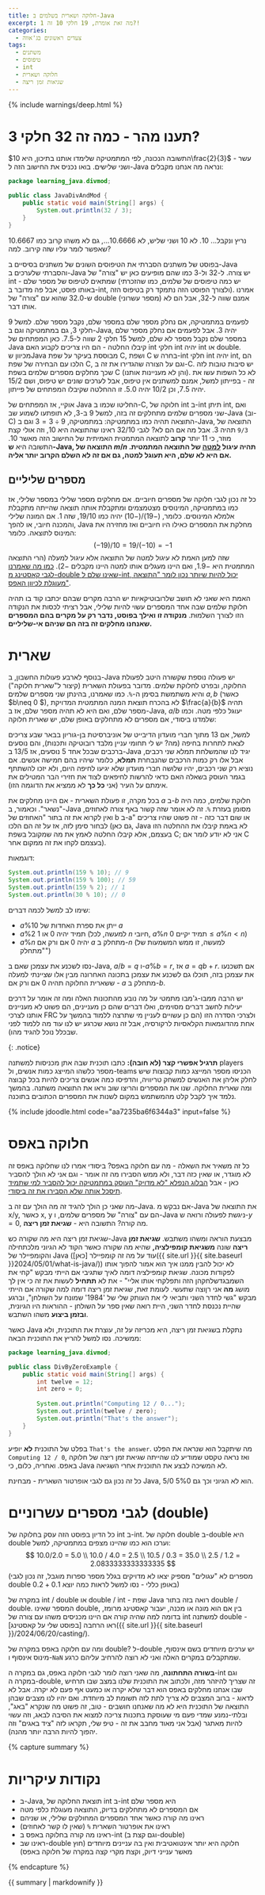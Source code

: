 ```yaml
---
title: חלוקה ושארית בשלמים ב-Java
excerpt: מה זאת אומרת, 19 חלקי 10 זה 1?!
categories:
  - צעדים ראשונים בג'אווה
tags:
  - משתנים
  - טיפוסים
  - int
  - חלוקה ושארית
  - שגיאות זמן ריצה
---
```


{% include warnings/deep.html %}

# **תענו מהר - כמה זה 32 חלקי 3?**

התשובה הנכונה, לפי המתמטיקה שלימדו אותנו בתיכון, היא $10\frac{2}{3}$ - עשר ושני שלישים. בואו נכניס את החישוב הזה ל-Java ונראה מה אנחנו מקבלים:

```java
package learning_java.divmod;

public class JavaDivAndMod {
    public static void main(String[] args) {
        System.out.println(32 / 3);
    }
}
```

נריץ ונקבל... 10. לא 10 ושני שליש, לא $10.6666...$, גם לא משהו קרוב כמו $10.6667$ שאפשר לומר עליו שזה קירוב. למה?

בפוסט של משתנים הסברתי את הטיפוסים השונים של משתנים בסיסיים ב-Java והסברתי שלערכים ב-Java יש צורה. ל-32 ול-3 כמו שהם מופיעים כאן יש "צורה" של int - שמתאים לטיפוס של מספר שלם (יש כמה טיפוסים של שלמים, כמו שהזכרתי באותו פוסט, אבל פה מדובר ב-int, ולצורך הפוסט הזה נתמקד רק בטיפוס הזה). אמרנו ש-32.0 שהוא עם "צורה" של double (מספר עשרוני) אמנם שווה ל-32, אבל הם לא אותו דבר.

לפעמים במתמטיקה, אם נחלק מספר שלם במספר שלם, נקבל מספר שלם. למשל 9 חלקי 3, גם במתמטיקה וגם ב-Java, יהיה 3. אבל לפעמים אם נחלק מספר שלם במספר שלם נקבל מספר לא שלם, למשל 15 חלקי 2 שווה ל-7.5. כאן המפתחים של Java קיבלו החלטה - הם היו צריכים לקבוע האם int חלקי int יהיה int או double. מכיוון שJava מבוססת בעיקר על שפת C, ושפת C בחרה ש-int חלקי int יהיה int, הם הלכו עם הבחירה של שפת C, וגם על הצורה שהגדירו את זה ב-C. יש סיבות טובות לזה שכך מחלקים מספרים שלמים בשפת C (והן לא מעניינות אותנו). לא כל השפות עשו את זה - בפייתון למשל, אמנם למשתנים אין טיפוס, אבל לערכים שונים יש טיפוס, ושם 15/2 יהיה 7.5, וכן 10/2 יהיה 5.0. זו ההחלטה שקיבלו המפתחים של פייתון.  

אוקיי, אז המפתחים של Java החליטו שכמו ב-C, חלוקה של int ב-int תיתן int, ואם שני מספרים שלמים מתחלקים זה בזה, למשל 9 ב-3, לא תופתעו לשמוע שב-Java (וב-C) התוצאה תהיה כמו במתמטיקה: במתמטיקה, $9\div 3 = 3$ וגם ב-Java, התוצאה של `9/3` תהיה 3. אבל מה אם הם לא? לגבי 32/10 ראינו שהתוצאה היא 10, וזה אולי קצת מוזר, כי 11 יותר **קרוב** לתוצאה המתמטית האמיתית של החישוב הזה מאשר 10. התשובה היא **ש-Java, התוצאה של $m/n$ תהיה עיגול <u>למטה</u> של התוצאה המתמטית. אם היא לא שלם, היא תעוגל למטה, גם אם זה לא השלם הקרוב יותר אליה.**

## מספרים שליליים

כל זה נכון לגבי חלוקה של מספרים חיוביים. אם מחלקים מספר שלילי במספר שלילי, אז כמו במתמטיקה, המינוסים מצטמצמים ומתקבלת אותה תוצאה שהייתה מתקבלת אלמלא המינוסים. כלומר, $(-19)/(-10)$ יהיה כמו $19/10$, שזה 1. אם המונה שלילי והמכנה חיובי, או להפך, Java מחלקת את המספרים כאילו היו חיוביים ואז מחזירה את המינוס לתוצאה. כלומר:
$$
(-19)/10 = 19/(-10) = -1
$$
שזה למען האמת לא עיגול למטה של התוצאה אלא עיגול למעלה (הרי התוצאה המתמטית היא $-1.9$, ואם היינו מעגלים אותו למטה היינו מקבלים $-2$). [כמו מה שאמרנו לגבי קאסטינג מ-double שאינו שלם ל-int, יכול להיות שיותר נכון לומר "התוצאה מעוגלת לכיוון האפס"](http://localhost:4000/2024/06/20/casting/#%D7%A7%D7%90%D7%A1%D7%98%D7%99%D7%A0%D7%92-%D7%9E-double-%D7%9C-int-%D7%9B%D7%90%D7%A9%D7%A8-%D7%94%D7%9E%D7%A1%D7%A4%D7%A8-%D7%9C%D7%90-%D7%A9%D7%9C%D7%9D).

האמת היא שאני לא חושב שלרובוטיקאיות יש הרבה מקרים שבהם יכתבו קוד בו תהיה חלוקת שלמים שבה אחד המספרים עשוי להיות שלילי, אבל רציתי לכסות את הנקודה הזו לצורך השלמוּת. **מנקודה זו ואילך בפוסט, נדבר רק על מקרים בהם המספרים שאנחנו מחלקים זה בזה הם שניהם אי-שליליים.**

# שארית

בנוסף לארבע פעולות החשבון, ב-Java יש פעולה נוספת שקשורה היטב לפעולת החלוקה, ובפרט לחלוקת שלמים. מדובר בפעולת השארית (קיצור ל"שארית חלוקה") והיא משתמשת בסימן ה-`%`. כמו שאמרנו, בהינתן שני מספרים שלמים $a, b$ (כאשר $b\neq 0 $), לא בהכרח תוצאת המנה המתמטית המדויקת $\frac{a}{b}$ תהיה מספר שלם, ואם היא לא תהיה מספר שלם, אז ב-Java, $a/b$ יעוגל כלפי מטה. וכמו שלמדנו ביסודי, אם מספרים לא מתחלקים באופן שלם, יש שארית חלוקה:

למשל, אם 13 מתוך חברי מועדון הדיבייט של אוניברסיטת בן-גוריון בבאר שבע צריכים לצאת לתחרות בחיפה (מה? יש לי תחומי עניין מלבד רובוטיקה ותכנות), והם נוסעים ברכבים שבכל אחד 5 נוסעים, אז $13/5$ ב-Java יגיד לנו שהמשלחת תמלא שני רכבים, אבל אלו רק כמות הרכבים שהנבחרת **תמלא**, כלומר שיהיו בהם חמישה אנשים. אם נוציא רק שני רכבים, יהיו שלושה חברי מועדון שלא יגיעו לחיפה היום, ולא יזכו להשתתף בגמר העוסק בשאלה האם כדאי להרשות לחיפאים לצוד את חזירי הבר המטילים את אימתם על העיר (אני **כל כך** לא ממציא את הדוגמה הזו).  

בכל מקרה, זו פעולת השארית - אם היינו מחלקים את $a$ ב-$b$ חלוקת שלמים, כמה היה "נשאר". וכאמור, ב-Java מסומן בעזרת `%`. זה לא אומר שזה קשור באף צורה לאחוזים, ואין לקרוא את זה בתור "האחוזים של b ב-a" או שום דבר כזה - זה פשוט שהיו צריכים לבחור סימן לזה, אז על זה הם הלכו (גם כאן, Java לא באמת קיבלו את ההחלטה הזו בעצמם, אלא קיבלו החלטה לאמץ את מה שמקובל בשפת C; אני לא יודע לומר אם C בעצמם לקחו את זה ממקום אחר).

דוגמאות:

```java
System.out.println(159 % 10); // 9
System.out.println(159 % 100); // 59
System.out.println(159 % 2); // 1
System.out.println(30 % 10); // 0
```

שימו לב למשל לכמה דברים:

* $a \% 10$ ייתן את ספרת האחדות של $a$
* $a\%2$ תמיד יהיה 0 או 1 (למעשה, לכל $n$ חיובי, $a \% n$ תמיד יקיים $0\leq a\% n < n$)
* $a \% n$ יהיה 0 אם ורק אם $a$ מתחלק ב-$n$ (למעשה, זו ממש המשמעות של "מתחלק")

נסו לשכנע את עצמכן שאם ב-Java, $a/b = q$ ו-$a \% b = r$, אז $a=qb+r$. אם תשכנעו את עצמכן בזה, תוכלו גם לשכנע את עצמכן בתכונה האחרונה מבין אלו שציינתי למעלה - ששארית החלוקה תהיה 0 אם ורק אם $a$ מתחלק ב-$b$. 

יש הרבה ממבו-ג'מבו מתמטי על מה נובע מהתכונות האלה ומה זה אומר על דרכים יעילות לחשב דברים מסוימים, ואלו דברים שהם כן מעניינים, הם פשוט לא מעניינים אותנו לצרכי FRC ולצרכי הסדרה הזו (הם כן עשויים לעניין מי שתרצה ללמוד בהמשך על אחת מהדוגמאות הקלאסיות לרקורסיה, אבל זה נושא שכרגע יש לנו עוד מה ללמוד לפני שבכלל נוכל להגיד מהו).

{: .notice}

**תרגיל אפשרי קצר (לא חובה):** כתבו תוכנית שבה אתן מכניסות למשתנה players מספר כלשהו המייצג כמות אנשים, ול-teams הכניסו מספר המייצג כמות קבוצות שיש לחלק אליהן את האנשים למשחק טריוויה, והדפיסו כמה אנשים צריכים להיות בכל קבוצה ומה שארית החלוקה. שנו את המספרים והריצו שוב וראו את התוצאה משתנה. בהמשך נלמד איך לקבל קלט מהמשתמש במקום לשנות את המספרים הכתובים בתוכנה.

{% include jdoodle.html code="aa7235ba6f6344a3" input=false %}

# חלוקה באפס

כל זה משאיר את השאלה - מה עם חלוקה באפס? ביסודי אמרו לנו שחלוקה באפס זה לא מוגדר, או שאין כזה דבר, ולא ממש הסבירו מה זה אומר - וגם אני לא הולך להסביר כאן - אבל [הבלוג הנפלא "לא מדויק" העוסק במתמטיקה יכול להסביר למי שתמיד תיסכל אותה שלא הסבירו את זה ביסודי](https://gadial.net/2008/10/16/nullity_part_1/). 

מה שאני כן הולך להגיד זה מה הולך עם זה ב-Java. אם נבקש מ-Java את התוצאה של x/y, כאשר x, y הם עם "צורה" של מספרים שלמים, ו-Java ניגשת לפעולה ורואה ש-$y=0$, מה קורה? התשובה היא - **שגיאת זמן ריצה**.

שגיאת זמן ריצה היא מה שקורה כש-Java מבצעת הוראה ומשהו משתבש. **שגיאת זמן ריצה** שונה **משגיאת קומפילציה,** שהיא מה שקורה כאשר הקוד לא הגיוני מלכתחילה והקומפיילר של Java (עוד על מה זה קומפיילר [כאן]({{ site.url }}{{ site.baseurl }}2024/05/01/what-is-java/)) לא יכול להבין ממנו איך הוא אמור להפוך אותו לפקודות מכונה. שגיאת קומפילציה דומה לאיך שתגיבי אם הייתי מבקש "קחי את השמבגדשלחקהן הזה ותפלקחי אותו אליי" - את לא **תתחיל** לעשות את זה כי אין לך מושג **מה** אני רןוצה שתעשי. לעומת זאת, שגיאת זמן ריצה דומה למה שקורה אם הייתי מבקש "גשי לחדר השני ותביאי לי את העותק שלי של '1984' שמונח על השולחן", וברגע שהיית נכנסת לחדר השני, היית רואה שאין ספר על השולחן - ההוראות היו הגיונית, **ובזמן ביצוע** משהו השתבש. 

כאשר Java נתקלת בשגיאת זמן ריצה, היא מכריזה על זה, עוצרת את התוכנית, ולא ממשיכה. נסו למשל להריץ את התוכנית הבאה:

```java
package learning_java.divmod;

public class DivByZeroExample {
    public static void main(String[] args) {
        int twelve = 12;
        int zero = 0;
        
        System.out.println("Computing 12 / 0...");
        System.out.println(twelve / zero);
        System.out.println("That's the answer");
    }
}
```

בפלט של התוכנית **לא** יופיע `That's the answer`. מה שיתקבל הוא שנראה את הפלט `Computing 12 / 0`, ואז נראה טקסט שמודיע לנו שהייתה שגיאת זמן ריצה של חלוקה באפס. ואחריה, כלום, כי Java לא המשיכה לבצע את התוכנית אחרי השגיאה.

כל זה נכון גם לגבי אופרטור השארית - מבחינת Java, $5/0$ הוא לא הגיוני וכך גם $5\% 0%$.

# לגבי מספרים עשרוניים (double)

כל הדיון בפוסט הזה עסק בחלוקה של int ב-int. חלוקה של double ב-double היא double וערכו הוא כמו שהיינו מצפים במתמטיקה, למשל:
$$
10.0/2.0 = 5.0 \\
10.0 / 4.0 = 2.5 \\
10.5 / 0.3 = 35.0 \\
2.5 / 1.2 = 2.0833333333333335
$$
(מספרים לא "עגולים" מספיק יצאו לא מדויקים בגלל מספר ספרות מוגבל, זה נכון לגבי double באופן כללי - נסו למשל לראות כמה יוצא $0.1 + 0.2$)

במקרה של int / double או double /  int - שפת Java רואה בזה בתור double / double. המספר שאינו double, בין אם הוא מונה או מכנה, יעבור קאסטינג מרומז, בדומה למה שהיה קורה אם היינו מכניסים משהו עם צורה של int למשתנה double - ראו הרחבה [בפוסט שלי על קאסטינג]({{ site.url }}{{ site.baseurl }}/2024/06/20/casting/).

ומה עם חלוקה באפס במקרה של double? ל-double יש ערכים מיוחדים בשם אינסוף, מינוס אינסוף ו-`NaN` שמתקבלים במקרים האלה ואני לא רוצה להרחיב עליהם כרגע.

**בשורה התחתונה**, מה שאני רוצה לומר לגבי חלוקה באפס, גם במקרה ה-int וגם במקרה ה-double, זה שצריך להיזהר מזה, ולכתוב את התוכנית שלנו במצב שבו תרחיש שבו אנחנו מחלקים באפס הוא דבר שלא יקרה או כמעט אף פעם לא יקרה. אבל לא לדאוג - ברוב המצבים לא צריך לתת לזה תשומת לב מיוחדת. ואם יהיו לנו מצבים שבהן התוצאה של התוכנית היא לא מה שאנחנו חושבים - טוב, זה פשוט מה שנקרא "באג", ובלתי-נמנע שמדי פעם מי שעוסקת בתכנות צריכה למצוא את הסיבה לבאג, וזה עשוי להיות מאתגר (אבל אני מאוד מחבב את זה - טיפ שלי, תקראו לזה "ציד באגים" וזה יהפוך להיות הרבה יותר מהנה).

{% capture summary %}

# נקודות עיקריות

- ב-Java, תוצאת החלוקה של int ב-int היא מספר שלם
- אם המספרים לא מתחלקים בדיוק, התוצאה מעוגלת כלפי מטה
- ראינו מה קורה כאשר אחד המספרים המחולקים שלילי, או שניהם
- ראינו את אופרטור השארית `%` (שאין לו קשר לאחוזים)
- ראינו מה קורה בחלוקה באפס ב-int (וגם קצת ב-double)
- ראינו שב-double חלוקה היא יותר אינטואטיבית ואין בה עניינים מיוחדים (חוץ מאשר ענייני דיוק, וקצת מקרי קצה במקרה של חלוקה באפס)

{% endcapture %}

<div class="notice">{{ summary | markdownify }}</div>